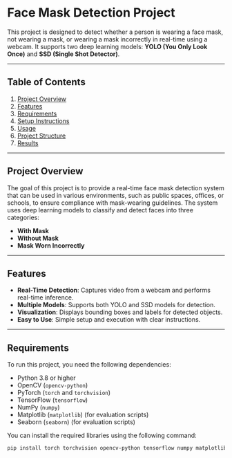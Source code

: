 # Face Mask Detection Project

This project is designed to detect whether a person is wearing a face mask, not wearing a mask, or wearing a mask incorrectly in real-time using a webcam. It supports two deep learning models: **YOLO (You Only Look Once)** and **SSD (Single Shot Detector)**.

---

## Table of Contents
1. [Project Overview](#project-overview)
2. [Features](#features)
3. [Requirements](#requirements)
4. [Setup Instructions](#setup-instructions)
5. [Usage](#usage)
6. [Project Structure](#project-structure)
7. [Results](#results)

---

## Project Overview

The goal of this project is to provide a real-time face mask detection system that can be used in various environments, such as public spaces, offices, or schools, to ensure compliance with mask-wearing guidelines. The system uses deep learning models to classify and detect faces into three categories:
- **With Mask**
- **Without Mask**
- **Mask Worn Incorrectly**

---

## Features

- **Real-Time Detection**: Captures video from a webcam and performs real-time inference.
- **Multiple Models**: Supports both YOLO and SSD models for detection.
- **Visualization**: Displays bounding boxes and labels for detected objects.
- **Easy to Use**: Simple setup and execution with clear instructions.

---

## Requirements

To run this project, you need the following dependencies:

- Python 3.8 or higher
- OpenCV (`opencv-python`)
- PyTorch (`torch` and `torchvision`)
- TensorFlow (`tensorflow`)
- NumPy (`numpy`)
- Matplotlib (`matplotlib`) (for evaluation scripts)
- Seaborn (`seaborn`) (for evaluation scripts)

You can install the required libraries using the following command:

```bash
pip install torch torchvision opencv-python tensorflow numpy matplotlib seaborn
